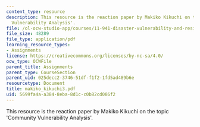 ```yaml
---
content_type: resource
description: This resource is the reaction paper by Makiko Kikuchi on the topic 'Community
  Vulnerability Analysis'.
file: /ol-ocw-studio-app/courses/11-941-disaster-vulnerability-and-resilience-spring-2005/5699fa4aa3848eba8d1cc0b82cd086f2_makiko_kikuchi3.pdf
file_size: 48289
file_type: application/pdf
learning_resource_types:
- Assignments
license: https://creativecommons.org/licenses/by-nc-sa/4.0/
ocw_type: OCWFile
parent_title: Assignments
parent_type: CourseSection
parent_uid: 025decc2-3746-51df-f1f2-1fd5ad489b6e
resourcetype: Document
title: makiko_kikuchi3.pdf
uid: 5699fa4a-a384-8eba-8d1c-c0b82cd086f2
---
```

This resource is the reaction paper by Makiko Kikuchi on the topic 'Community Vulnerability Analysis'.